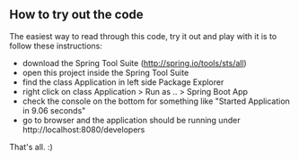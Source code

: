 
## How to try out the code

The easiest way to read through this code, try it out and play with it is to follow these instructions:
- download the Spring Tool Suite (http://spring.io/tools/sts/all) 
- open this project inside the Spring Tool Suite
- find the class Application in left side Package Explorer
- right click on class Application > Run as .. > Spring Boot App
- check the console on the bottom for something like "Started Application in 9.06 seconds"
- go to browser and the application should be running under http://localhost:8080/developers

That's all. :)
